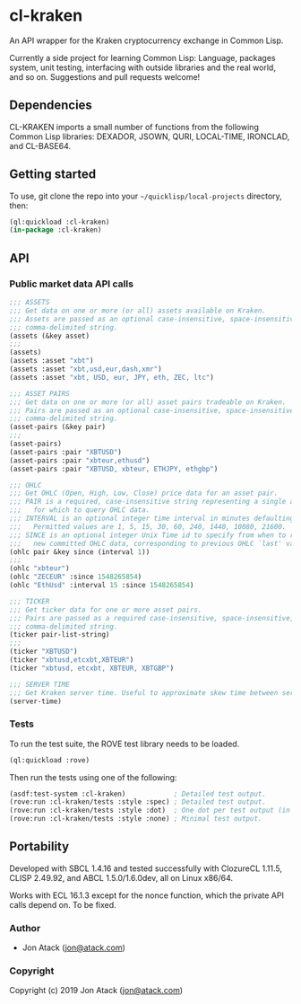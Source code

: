 # cl-kraken

An API wrapper for the Kraken cryptocurrency exchange in Common Lisp.

Currently a side project for learning Common Lisp: Language, packages system, unit testing, interfacing with outside libraries and the real world, and so on. Suggestions and pull requests welcome!


## Dependencies

CL-KRAKEN imports a small number of functions from the following Common Lisp libraries: DEXADOR, JSOWN, QURI, LOCAL-TIME, IRONCLAD, and CL-BASE64.


## Getting started

To use, git clone the repo into your `~/quicklisp/local-projects` directory, then:

```lisp
(ql:quickload :cl-kraken)
(in-package :cl-kraken)
```


## API

### Public market data API calls

```lisp
;;; ASSETS
;;; Get data on one or more (or all) assets available on Kraken.
;;; Assets are passed as an optional case-insensitive, space-insensitive,
;;; comma-delimited string.
(assets (&key asset)
;;;
(assets)
(assets :asset "xbt")
(assets :asset "xbt,usd,eur,dash,xmr")
(assets :asset "xbt, USD, eur, JPY, eth, ZEC, ltc")

;;; ASSET PAIRS
;;; Get data on one or more (or all) asset pairs tradeable on Kraken.
;;; Pairs are passed as an optional case-insensitive, space-insensitive,
;;; comma-delimited string.
(asset-pairs (&key pair)
;;;
(asset-pairs)
(asset-pairs :pair "XBTUSD")
(asset-pairs :pair "xbteur,ethusd")
(asset-pairs :pair "XBTUSD, xbteur, ETHJPY, ethgbp")

;;; OHLC
;;; Get OHLC (Open, High, Low, Close) price data for an asset pair.
;;; PAIR is a required, case-insensitive string representing a single asset pair
;;;   for which to query OHLC data.
;;; INTERVAL is an optional integer time interval in minutes defaulting to 1.
;;;   Permitted values are 1, 5, 15, 30, 60, 240, 1440, 10080, 21600.
;;; SINCE is an optional integer Unix Time id to specify from when to return
;;;   new committed OHLC data, corresponding to previous OHLC `last' values.
(ohlc pair &key since (interval 1))
;;;
(ohlc "xbteur")
(ohlc "ZECEUR" :since 1548265854)
(ohlc "EthUsd" :interval 15 :since 1548265854)

;;; TICKER
;;; Get ticker data for one or more asset pairs.
;;; Pairs are passed as a required case-insensitive, space-insensitive,
;;; comma-delimited string.
(ticker pair-list-string)
;;;
(ticker "XBTUSD")
(ticker "xbtusd,etcxbt,XBTEUR")
(ticker "xbtusd, etcxbt, XBTEUR, XBTGBP")

;;; SERVER TIME
;;; Get Kraken server time. Useful to approximate skew time between server and client.
(server-time)
```


### Tests

To run the test suite, the ROVE test library needs to be loaded.

```lisp
(ql:quickload :rove)
```

Then run the tests using one of the following:

```lisp
(asdf:test-system :cl-kraken)            ; Detailed test output.
(rove:run :cl-kraken/tests :style :spec) ; Detailed test output.
(rove:run :cl-kraken/tests :style :dot)  ; One dot per test output (in Rove master).
(rove:run :cl-kraken/tests :style :none) ; Minimal test output.
```

## Portability

Developed with SBCL 1.4.16 and tested successfully with ClozureCL 1.11.5, CLISP 2.49.92, and ABCL 1.5.0/1.6.0dev, all on Linux x86/64.

Works with ECL 16.1.3 except for the nonce function, which the private API calls depend on. To be fixed.


### Author

* Jon Atack (jon@atack.com)


### Copyright

Copyright (c) 2019 Jon Atack (jon@atack.com)
